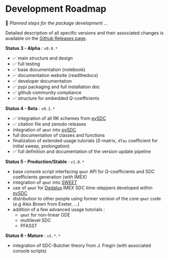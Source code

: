 # Development Roadmap

📜 _Planned steps for the package development ..._

Detailed description of all specific versions and their associated changes is available on the [Github Releases page](https://github.com/Parallel-in-Time/qmat/releases). 

**Status 3 - Alpha** : `v0.0.*`

- ✅ main structure and design
- ✅ full testing
- ✅ base documentation (notebook)
- ✅ documentation website (readthedocs)
- ✅ developer documentation
- ✅ pypi packaging and full installation doc
- ✅ github community compliance
- ✅ structure for embedded $Q$-coefficients

**Status 4 - Beta** : `v0.1.*`

- ✅ integration of all RK schemes from [pySDC](https://github.com/Parallel-in-Time/pySDC)
- ✅ citation file and zenodo releases
- integration of `qmat` into [pySDC](https://github.com/Parallel-in-Time/pySDC)
- full documentation of classes and functions
- finalization of extended usage tutorials ($S$-matrix, `dTau` coefficient for initial sweep, prolongation)
- ✅ full definition and documentation of the version update pipeline

**Status 5 - Production/Stable** : `v1.0.*`

- base console script interfacing `qmat` API for $Q$-coefficients and SDC coefficients generation (with IMEX)
- integration of `qmat` into [SWEET](https://gitlab.inria.fr/sweet/sweet)
- use of `qmat` for [Dedalus](https://github.com/DedalusProject/dedalus) IMEX SDC time-steppers developed within [pySDC](https://github.com/Parallel-in-Time/pySDC)
- distribution to other people using former version of the core `qmat` code (_e.g_ Alex Brown from Exeter, ...)
- addition of a few advanced usage tutorials :
    - `qmat` for non-linear ODE
    - multilevel SDC
    - PFASST

**Status 6 - Mature** : `v1.*.*`

- integration of SDC-Butcher theory from J. Fregin (with associated console scripts) 